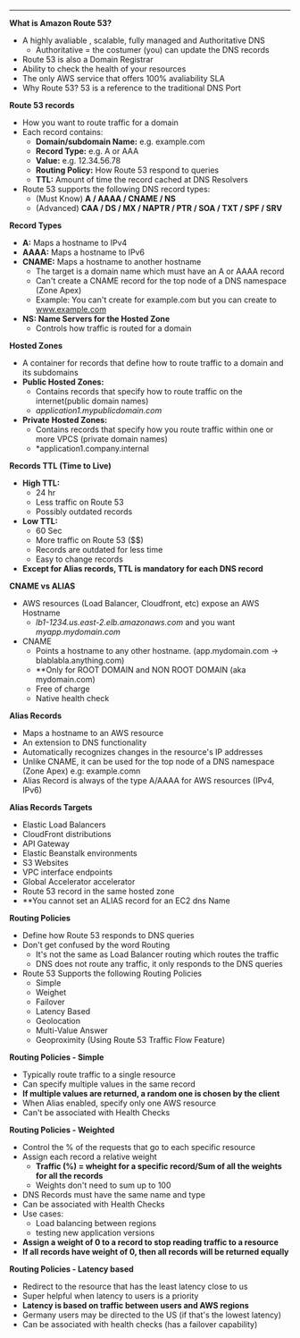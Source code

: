 ****
**What is Amazon Route 53?**

* A highly avaliable , scalable, fully managed and Authoritative DNS
  * Authoritative = the costumer (you) can update the DNS records
* Route 53 is also a Domain Registrar
* Ability to check the health of your resources
* The only AWS service that offers 100% avaliability SLA
* Why Route 53? 53 is a reference to the traditional DNS Port

**Route 53 records**

* How you want to route traffic for a domain
* Each record contains:
  * **Domain/subdomain Name:** e.g. example.com
  * **Record Type:** e.g. A or AAA
  * **Value:** e.g. 12.34.56.78
  * **Routing Policy:** How Route 53 respond to queries 
  * **TTL:** Amount of time the record cached at DNS Resolvers
* Route 53 supports the following DNS record types:
  * (Must Know) **A / AAAA / CNAME / NS**
  * (Advanced) **CAA / DS / MX / NAPTR / PTR / SOA / TXT / SPF / SRV** 

**Record Types**

* **A:** Maps a hostname to IPv4
* **AAAA:** Maps a hostname to IPv6
* **CNAME:** Maps a hostname to another hostname
  * The target is a domain name which must have an A or AAAA record
  * Can't create a CNAME record for the top node of a DNS namespace (Zone Apex)
  * Example: You can't create for example.com but you can create to www.example.com
* **NS: Name Servers for the Hosted Zone**
  * Controls how traffic is routed for a domain

**Hosted Zones**

* A container for records that define how to route traffic to a domain and its subdomains
* **Public Hosted Zones:**
  * Contains records that specify how to route traffic on the internet(public domain names)
  * *application1.mypublicdomain.com*
* **Private Hosted Zones:**
  * Contains records that specify how you route traffic within one or more VPCS (private domain names)
  * *application1.company.internal

**Records TTL (Time to Live)**

* **High TTL:**
  * 24 hr
  * Less traffic on Route 53
  * Possibly outdated records
* **Low TTL:**
  * 60 Sec
  * More traffic on Route 53 ($$)
  * Records are outdated for less time
  * Easy to change records
* **Except for Alias records, TTL is mandatory for each DNS record**

**CNAME vs ALIAS**

* AWS resources (Load Balancer, Cloudfront, etc) expose an AWS Hostname
  * *lb1-1234.us.east-2.elb.amazonaws.com* and you want *myapp.mydomain.com*
* CNAME
  * Points a hostname to any other hostname. (app.mydomain.com -> blablabla.anything.com)
  * **Only for ROOT DOMAIN and NON ROOT DOMAIN  (aka mydomain.com)
  * Free of charge
  * Native health check

**Alias Records**

* Maps a hostname to an AWS resource
* An extension to DNS functionality
* Automatically recognizes changes in the resource's IP addresses
* Unlike CNAME, it can be used for the top node of a DNS namespace (Zone Apex) e.g: example.comn
* Alias Record is always of the type A/AAAA for AWS resources (IPv4, IPv6)

**Alias Records Targets**

* Elastic Load Balancers
* CloudFront distributions
* API Gateway
* Elastic Beanstalk environments
* S3 Websites
* VPC interface endpoints
* Global Accelerator accelerator
* Route 53 record in the same hosted zone
* **You cannot set an ALIAS record for an EC2 dns Name

**Routing Policies**

* Define how Route 53 responds to DNS queries
* Don't get confused by the word Routing
  * It's not the same as Load Balancer routing which routes the traffic
  * DNS does not route any traffic, it only responds to the DNS queries
* Route 53 Supports the following Routing Policies
  * Simple
  * Weighet
  * Failover
  * Latency Based
  * Geolocation
  * Multi-Value Answer
  * Geoproximity (Using Route 53 Traffic Flow Feature)

**Routing Policies - Simple**

  * Typically route traffic to a single resource
  * Can specify multiple values in the same record
  * **If multiple values are returned, a random one is chosen by the client**
  * When Alias enabled, specify only one AWS resource
  * Can't be associated with Health Checks

**Routing Policies - Weighted**

  * Control the % of the requests that go to each specific resource
  * Assign each record a relative weight
    * **Traffic (%) = wheight for a specific record/Sum of all the weights for all the records**
    * Weights don't need to sum up to 100
  * DNS Records must have the same name and type
  * Can be associated with Health Checks
  * Use cases: 
    * Load balancing between regions
    * testing new application versions
  * **Assign a weight of 0 to a record to stop reading traffic to a resource**
  * **If all records have weight of 0, then all records will be returned equally**

**Routing Policies - Latency based**

  * Redirect to the resource that has the least latency close to us
  * Super helpful when latency to users is a priority
  * **Latency is based on traffic between users and AWS regions** 
  * Germany users may be directed to the US (if that's the lowest latency)
  * Can be associated with health checks (has a failover capability)
